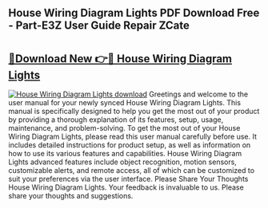 ## House Wiring Diagram Lights PDF Download Free - Part-E3Z User Guide Repair ZCate

# <h2><a href="http://dfqhlzk.blite.top/?on=House+Wiring+Diagram+Lights">🔗Download New 👉🔴 House Wiring Diagram Lights</a></h2>

[![House Wiring Diagram Lights download](https://i.imgur.com/lujVjoI.png)](http://dfqhlzk.blite.top/?on=House+Wiring+Diagram+Lights)
Greetings and welcome to the user manual for your newly synced House Wiring Diagram Lights. This manual is specifically designed to help you get the most out of your product by providing a thorough explanation of its features, setup, usage, maintenance, and problem-solving. To get the most out of your House Wiring Diagram Lights, please read this user manual carefully before use. It includes detailed instructions for product setup, as well as information on how to use its various features and capabilities. House Wiring Diagram Lights advanced features include object recognition, motion sensors, customizable alerts, and remote access, all of which can be customized to suit your preferences via the user interface. Please Share Your Thoughts House Wiring Diagram Lights. Your feedback is invaluable to us. Please share your thoughts and suggestions.
